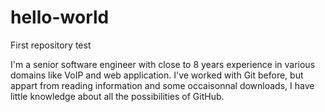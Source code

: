 # hello-world
First repository test

I'm a senior software engineer with close to 8 years experience in various domains like VoIP and web application. I've worked with Git before, but appart from reading information and some occaisonnal downloads, I have little knowledge about all the possibilities of GitHub.
